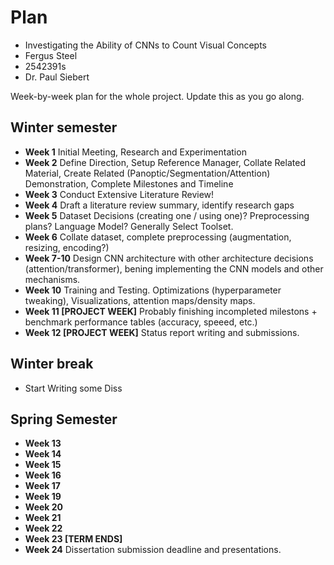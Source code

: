 # Plan

* Investigating the Ability of CNNs to Count Visual Concepts
* Fergus Steel
* 2542391s
* Dr. Paul Siebert

Week-by-week plan for the whole project. Update this as you go along.

## Winter semester

* **Week 1** Initial Meeting, Research and Experimentation
* **Week 2** Define Direction, Setup Reference Manager, Collate Related Material, Create Related (Panoptic/Segmentation/Attention) Demonstration, Complete Milestones and Timeline
* **Week 3** Conduct Extensive Literature Review!
* **Week 4** Draft a literature review summary, identify research gaps
* **Week 5** Dataset Decisions (creating one / using one)? Preprocessing plans? Language Model? Generally Select Toolset.
* **Week 6** Collate dataset, complete preprocessing (augmentation, resizing, encoding?)
* **Week 7-10** Design CNN architecture with other architecture decisions (attention/transformer), bening implementing the CNN models and other mechanisms.
* **Week 10** Training and Testing. Optimizations (hyperparameter tweaking), Visualizations, attention maps/density maps.
* **Week 11 [PROJECT WEEK]** Probably finishing incompleted milestons + benchmark performance tables (accuracy, speeed, etc.)
* **Week 12 [PROJECT WEEK]** Status report writing and submissions.

## Winter break

* Start Writing some Diss
 
## Spring Semester

* **Week 13**
* **Week 14**
* **Week 15**
* **Week 16**
* **Week 17**
* **Week 19**
* **Week 20**
* **Week 21**
* **Week 22**
* **Week 23 [TERM ENDS]**
* **Week 24** Dissertation submission deadline and presentations.

